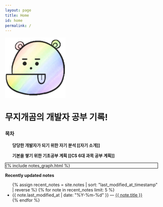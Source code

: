 ```yaml
---
layout: page
title: Home
id: home
permalink: /
---
```


<div class = "mainImage">
  <img width= "200px" src="/assets/favicon.png">
</div>

# 무지개곰의 개발자 공부 기록!

<div>
  <h3> 목차 </h3>
  <ul style="font-weight: bold">당당한 개발자가 되기 위한 자기 분석
    <span style="font-weight: bold">[[자기 소개]]</span>
  </ul>
  <ul style="font-weight: bold">기본을 쌓기 위한 기초공부 계획
    <span style="font-weight: bold">[[CS 6대 과목 공부 계획]]</span>
  </ul>
</div>

<div class="graph_background">
  <div>{% include notes_graph.html %}</div>
</div>

<strong>Recently updated notes</strong>

<ul>
  {% assign recent_notes = site.notes | sort: "last_modified_at_timestamp" | reverse %}
  {% for note in recent_notes limit: 5 %}
    <li>
      {{ note.last_modified_at | date: "%Y-%m-%d" }} — <a class="internal-link" href="{{ note.url }}">{{ note.title }}</a>
    </li>
  {% endfor %}
</ul>

<style>
  .wrapper {
    max-width: 46em;
  }
  .graph_background {
    border: 1px solid black;
  }
  .mainImage {
    width : 100%;
  }
</style>
